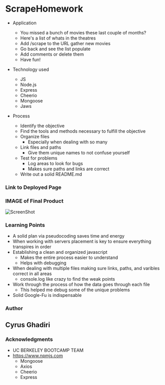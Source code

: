 # ScrapeHomework
* Application
    - You missed a bunch of movies these last couple of months?
    - Here's a list of whats in the theatres
    - Add /scrape to the URL gather new movies
    - Go back and see the list populate
    - Add comments or delete them
    - Have fun!

* Technology used
    - JS
    - Node.js
    - Express
    - Cheerio
    - Mongoose
    - Jaws

* Process
    - Identify the objective
    - Find the tools and methods necessary to fulfill the objective
    - Organize files
        - Especially when dealing with so many 
    - Link files and paths
        - Give them unique names to not confuse yourself
    - Test for problems
        - Log areas to look for bugs
        - Makes sure paths and links are correct
    - Write out a solid README.md


### Link to Deployed Page



### IMAGE of Final Product

![ScreenShot](/public/scraper)

### Learning Points
* A solid plan via pseudocoding saves time and energy
* When working with servers placement is key to ensure everything transpires in order
* Establishing a clean and organized javascript 
    - Makes the entire process easier to understand
    - Helps with debugging
* When dealing with multiple files making sure links, paths, and varibles correct in all areas
    - console.log like crazy to find the weak points
* Work through the process of how the data goes through each file
    - This helped me debug some of the unique problems
* Solid Google-Fu is indispensable

### Author

## Cyrus Ghadiri

### Acknowledgments

* UC BERKELEY BOOTCAMP TEAM
* https://www.npmjs.com
    - Mongoose
    - Axios
    - Cheerio
    - Express
